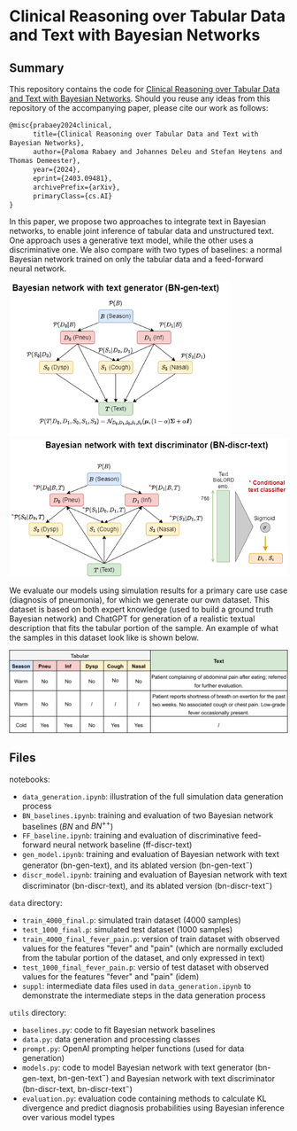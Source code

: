 # Clinical Reasoning over Tabular Data and Text with Bayesian Networks

## Summary

This repository contains the code for [Clinical Reasoning over Tabular Data and Text with Bayesian Networks](https://arxiv.org/abs/2403.09481). Should you reuse any ideas from this repository of the accompanying paper, please cite our work as follows: 

```
@misc{prabaey2024clinical,
      title={Clinical Reasoning over Tabular Data and Text with Bayesian Networks},
      author={Paloma Rabaey and Johannes Deleu and Stefan Heytens and Thomas Demeester},
      year={2024},
      eprint={2403.09481},
      archivePrefix={arXiv},
      primaryClass={cs.AI}
}
```

In this paper, we propose two approaches to integrate text in Bayesian networks, to enable joint inference of tabular data and unstructured text. One approach uses a generative text model, while the other uses a discriminative one. We also compare with two types of baselines: a normal Bayesian network trained on only the tabular data and a feed-forward neural network.

<p float="left">
  <img src="figures/models_gen.png" width="400" />
  <img src="figures/models_discr.png" width="550" />
</p>

We evaluate our models using simulation results for a primary care use case (diagnosis of pneumonia), for which we generate our own dataset. This dataset is based on both expert knowledge (used to build a ground truth Bayesian network) and ChatGPT for generation of a realistic textual description that fits the tabular portion of the sample. An example of what the samples in this dataset look like is shown below. 

![Dataset example](figures/dataset_example.png)

## Files

notebooks: 
- `data_generation.ipynb`: illustration of the full simulation data generation process 
- `BN_baselines.ipynb`: training and evaluation of two Bayesian network baselines ($BN$ and $BN^{++}$)
- `FF_baseline.ipynb`: training and evaluation of discriminative feed-forward neural network baseline ($\text{ff-discr-text}$)
- `gen_model.ipynb`: training and evaluation of Bayesian network with text generator $(\text{bn-gen-text})$, and its ablated version $(\text{bn-gen-text}^{-})$
- `discr_model.ipynb`: training and evaluation of Bayesian network with text discriminator $(\text{bn-discr-text})$, and its ablated version $(\text{bn-discr-text}^{-})$

`data` directory: 
- `train_4000_final.p`: simulated train dataset (4000 samples)
- `test_1000_final.p`: simulated test dataset (1000 samples)
- `train_4000_final_fever_pain.p`: version of train dataset with observed values for the features "fever" and "pain" (which are normally excluded from the tabular portion of the dataset, and only expressed in text)
- `test_1000_final_fever_pain.p`: versio of test dataset with observed values for the features "fever" and "pain" (idem)
- `suppl`: intermediate data files used in `data_generation.ipynb` to demonstrate the intermediate steps in the data generation process

`utils` directory: 
- `baselines.py`: code to fit Bayesian network baselines
- `data.py`: data generation and processing classes
- `prompt.py`: OpenAI prompting helper functions (used for data generation)
- `models.py`: code to model Bayesian network with text generator $(\text{bn-gen-text}$, $\text{bn-gen-text}^{-})$ and Bayesian network with text discriminator $(\text{bn-discr-text}$, $\text{bn-discr-text}^{-})$
- `evaluation.py`: evaluation code containing methods to calculate KL divergence and predict diagnosis probabilities using Bayesian inference over various model types
